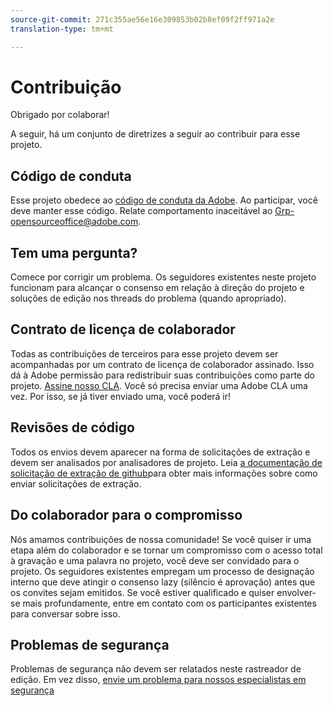 ```yaml
---
source-git-commit: 271c355ae56e16e309853b02b8ef09f2ff971a2e
translation-type: tm+mt

---
```

# Contribuição

Obrigado por colaborar!

A seguir, há um conjunto de diretrizes a seguir ao contribuir para esse projeto.

## Código de conduta

Esse projeto obedece ao [código de conduta da Adobe](code-of-conduct.md). Ao participar, você deve manter esse código. Relate comportamento inaceitável ao
[Grp-opensourceoffice@adobe.com](mailto:Grp-opensourceoffice@adobe.com).

## Tem uma pergunta?

Comece por corrigir um problema. Os seguidores existentes neste projeto funcionam para alcançar
o consenso em relação à direção do projeto e soluções de edição nos threads
do problema (quando apropriado).

## Contrato de licença de colaborador

Todas as contribuições de terceiros para esse projeto devem ser acompanhadas por um contrato de licença de colaborador
assinado. Isso dá à Adobe permissão para redistribuir suas contribuições
como parte do projeto. [Assine nosso CLA](http://opensource.adobe.com/cla.html). Você
só precisa enviar uma Adobe CLA uma vez. Por isso, se já tiver enviado uma,
você poderá ir!

## Revisões de código

Todos os envios devem aparecer na forma de solicitações de extração e devem ser analisados
por analisadores de projeto. Leia [a documentação
de solicitação de extração de github](https://help.github.com/articles/about-pull-requests/)para obter mais informações sobre como enviar solicitações de extração.

<!--
Lastly, please follow the [pull request template](PULL_REQUEST_TEMPLATE.md) when
submitting a pull request!
-->

## Do colaborador para o compromisso

Nós amamos contribuições de nossa comunidade! Se você quiser ir uma etapa além do colaborador
e se tornar um compromisso com o acesso total à gravação e uma palavra no projeto, você deve
ser convidado para o projeto. Os seguidores existentes empregam um processo de designação
interno que deve atingir o consenso lazy (silêncio é aprovação) antes que os convites
sejam emitidos. Se você estiver qualificado e quiser envolver-se mais profundamente,
entre em contato com os participantes existentes para conversar sobre isso.

## Problemas de segurança

Problemas de segurança não devem ser relatados neste rastreador de edição. Em vez disso, [envie um problema para nossos especialistas em segurança](https://helpx.adobe.com/security/alertus.html)
